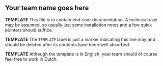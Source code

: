 ## Your team name goes here

**TEMPLATE** This file is to contain end-user documentation. A technical user may be assumed, so usually just some installation notes and a few quick pointers should suffice.

**TEMPLATE** The `TEMPLATE` label is just a marker indicating this line may and should be deleted after its contents have been well absorbed.

**TEMPLATE** Although the template is in English, your team should of course feel free to work in Dutch.

